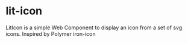 # lit-icon
LitIcon is a simple Web Component to display an icon from a set of svg icons. Inspired by Polymer iron-icon
